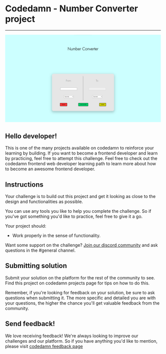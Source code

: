 <h1>Codedamn - Number Converter project</h1>
<hr>

![App Screenshot](https://raw.githubusercontent.com/ritwickrajmakhal/number-converter/master/designs/design%20%5BDesktop%5D.png)

## Hello developer!
This is one of the many projects available on codedamn to reinforce your learning by building. If you want to become a frontend developer and learn by practicing, feel free to attempt this challenge. Feel free to check out the codedamn frontend web developer learning path to learn more about how to become an awesome frontend developer.

## Instructions
Your challenge is to build out this project and get it looking as close to the design and functionalities as possible.

You can use any tools you like to help you complete the challenge. So if you've got something you'd like to practice, feel free to give it a go.

Your project should:

- Work properly in the sense of functionality.

Want some support on the challenge? <a href="https://bit.ly/codedamn-discord">Join our discord community</a> and ask questions in the #general channel.

## Submitting solution
Submit your solution on the platform for the rest of the community to see. Find this project on codedamn projects page for tips on how to do this.

Remember, if you're looking for feedback on your solution, be sure to ask questions when submitting it. The more specific and detailed you are with your questions, the higher the chance you'll get valuable feedback from the community.

## Send feedback!
We love receiving feedback! We're always looking to improve our challenges and our platform. So if you have anything you'd like to mention, please visit <a href="https://codedamn.com/contact">codedamn feedback page</a>
